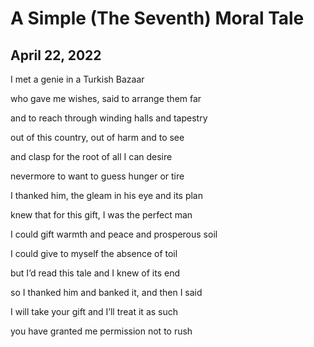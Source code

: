 # A Simple (The Seventh) Moral Tale
## April 22, 2022

I met a genie in a Turkish Bazaar

who gave me wishes, said to arrange them far

and to reach through winding halls and tapestry

out of this country, out of harm and to see

and clasp for the root of all I can desire

nevermore to want to guess hunger or tire

I thanked him, the gleam in his eye and its plan

knew that for this gift, I was the perfect man

I could gift warmth and peace and prosperous soil

I could give to myself the absence of toil

but I’d read this tale and I knew of its end

so I thanked him and banked it, and then I said

I will take your gift and I’ll treat it as such

you have granted me permission not to rush